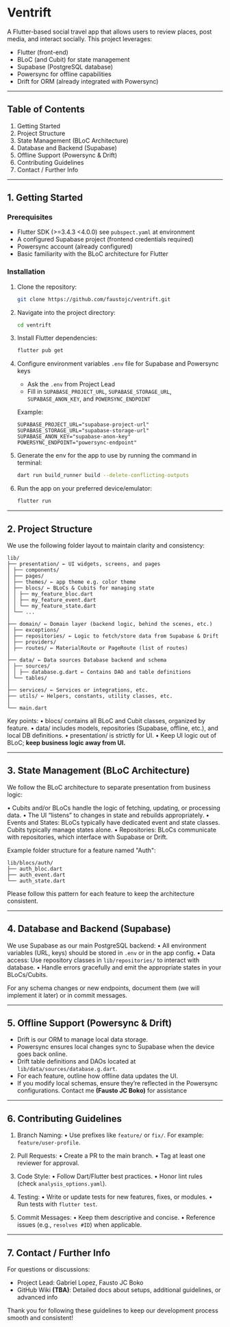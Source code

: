 # Ventrift

A Flutter-based social travel app that allows users to review places, post media, and interact
socially. This project leverages:

- Flutter (front-end)
- BLoC (and Cubit) for state management
- Supabase (PostgreSQL database)
- Powersync for offline capabilities
- Drift for ORM (already integrated with Powersync)

---

## Table of Contents

1. Getting Started
2. Project Structure
3. State Management (BLoC Architecture)
4. Database and Backend (Supabase)
5. Offline Support (Powersync & Drift)
6. Contributing Guidelines
7. Contact / Further Info

---

## 1. Getting Started

### Prerequisites

- Flutter SDK (>=3.4.3 <4.0.0) see `pubspect.yaml` at environment
- A configured Supabase project (frontend credentials required)
- Powersync account (already configured)
- Basic familiarity with the BLoC architecture for Flutter

### Installation

1. Clone the repository:

   ```bash
   git clone https://github.com/faustojc/ventrift.git
   ```

2. Navigate into the project directory:

   ```bash
   cd ventrift
   ```

3. Install Flutter dependencies:

   ```bash
   flutter pub get
   ```

4. Configure environment variables `.env` file for Supabase and Powersync keys
    - Ask the `.env` from Project Lead
    - Fill in `SUPABASE_PROJECT_URL`, `SUPABASE_STORAGE_URL`, `SUPABASE_ANON_KEY`, and
      `POWERSYNC_ENDPOINT`

   Example:

    ```.env
    SUPABASE_PROJECT_URL="supabase-project-url"
    SUPABASE_STORAGE_URL="supabase-storage-url"
    SUPABASE_ANON_KEY="supabase-anon-key"
    POWERSYNC_ENDPOINT="powersync-endpoint"
    ```

5. Generate the env for the app to use by running the command in terminal:

   ```bash
   dart run build_runner build --delete-conflicting-outputs
   ```

6. Run the app on your preferred device/emulator:

   ```bash
   flutter run
   ```

---

## 2. Project Structure

We use the following folder layout to maintain clarity and consistency:

```
lib/
├── presentation/ ← UI widgets, screens, and pages
│ ├── components/
│ ├── pages/
│ ├── themes/ ← app theme e.g. color theme
│ ├── blocs/ ← BLoCs & Cubits for managing state
│ │ ├── my_feature_bloc.dart
│ │ ├── my_feature_event.dart
│ │ └── my_feature_state.dart
│ └── ...
│
├── domain/ ← Domain layer (backend logic, behind the scenes, etc.)
│ ├── exceptions/
│ ├── repositories/ ← Logic to fetch/store data from Supabase & Drift
│ ├── providers/
│ ├── routes/ ← MaterialRoute or PageRoute (list of routes)
│
├── data/ ← Data sources Database backend and schema
│ ├── sources/
│ │ ├── database.g.dart ← Contains DAO and table definitions
│ └── tables/
│
├── services/ ← Services or integrations, etc.
├── utils/ ← Helpers, constants, utility classes, etc.
│
└── main.dart
```

Key points:
• blocs/ contains all BLoC and Cubit classes, organized by feature.
• data/ includes models, repositories (Supabase, offline, etc.), and local DB definitions.
• presentation/ is strictly for UI.
• Keep UI logic out of BLoC; **keep business logic away from UI.**

---

## 3. State Management (BLoC Architecture)

We follow the BLoC architecture to separate presentation from business logic:

• Cubits and/or BLoCs handle the logic of fetching, updating, or processing data.
• The UI “listens” to changes in state and rebuilds appropriately.
• Events and States: BLoCs typically have dedicated event and state classes. Cubits typically manage
states alone.
• Repositories: BLoCs communicate with repositories, which interface with Supabase or Drift.

Example folder structure for a feature named "Auth":

```
lib/blocs/auth/
├── auth_bloc.dart
├── auth_event.dart
└── auth_state.dart
```

Please follow this pattern for each feature to keep the architecture consistent.

---

## 4. Database and Backend (Supabase)

We use Supabase as our main PostgreSQL backend:
• All environment variables (URL, keys) should be stored in `.env` or in the app config.
• Data access: Use repository classes in `lib/repositories/` to interact with database.
• Handle errors gracefully and emit the appropriate states in your BLoCs/Cubits.

For any schema changes or new endpoints, document them (we will implement it later) or in commit
messages.

---

## 5. Offline Support (Powersync & Drift)

- Drift is our ORM to manage local data storage.
- Powersync ensures local changes sync to Supabase when the device goes back online.
- Drift table definitions and DAOs located at `lib/data/sources/database.g.dart`.
- For each feature, outline how offline data updates the UI.
- If you modify local schemas, ensure they’re reflected in the Powersync configurations. Contact me
  **(Fausto JC Boko)** for assistance

---

## 6. Contributing Guidelines

1. Branch Naming:
   • Use prefixes like `feature/` or `fix/`. For example: `feature/user-profile`.

2. Pull Requests:
   • Create a PR to the main branch.
   • Tag at least one reviewer for approval.

3. Code Style:
   • Follow Dart/Flutter best practices.
   • Honor lint rules (check `analysis_options.yaml`).

4. Testing:
   • Write or update tests for new features, fixes, or modules.
   • Run tests with `flutter test`.

5. Commit Messages:
   • Keep them descriptive and concise.
   • Reference issues (e.g., `resolves #ID`) when applicable.

---

## 7. Contact / Further Info

For questions or discussions:

- Project Lead: Gabriel Lopez, Fausto JC Boko
- GitHub Wiki **(TBA)**: Detailed docs about setups, additional guidelines, or advanced info

Thank you for following these guidelines to keep our development process smooth and consistent!
